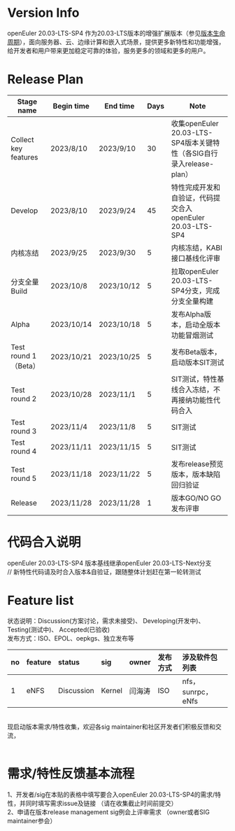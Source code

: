 # Version Info
openEuler 20.03-LTS-SP4 作为20.03-LTS版本的增强扩展版本（参见[版本生命周期](https://www.openeuler.org/zh/other/lifecycle/)），面向服务器、云、边缘计算和嵌入式场景，提供更多新特性和功能增强，给开发者和用户带来更加稳定可靠的体验，服务更多的领域和更多的用户。<br>


# Release Plan

| Stage  name          | Begin time | End time   | Days | Note                                      |
| -------------------- | ---------- | ---------- | ---- | ----------------------------------------- |
| Collect key features | 2023/8/10      | 2023/9/10    | 30       | 收集openEuler 20.03-LTS-SP4版本关键特性（各SIG自行录入release-plan）    |
| Develop              | 2023/8/10      | 2023/9/24    | 45       | 特性完成开发和自验证，代码提交合入openEuler 20.03-LTS-SP4              |
| 内核冻结             | 2023/9/25      | 2023/9/30    | 5      | 内核冻结，KABI接口基线化评审 |
| 分支全量Build        | 2023/10/8      | 2023/10/12    | 5       | 拉取openEuler 20.03-LTS-SP4分支，完成分支全量构建 |
| Alpha                | 2023/10/14      | 2023/10/18    | 5        | 发布Alpha版本，启动全版本功能冒烟测试                            |
| Test round 1（Beta） | 2023/10/21      | 2023/10/25    | 5        | 发布Beta版本，启动版本SIT测试                                |
| Test round 2         | 2023/10/28      | 2023/11/1     | 5        | SIT测试，特性基线合入冻结，不再接纳功能性代码合入                                                      |
| Test round 3         | 2023/11/4       | 2023/11/8     | 5        |   SIT测试                |
| Test round 4         | 2023/11/11      | 2023/11/15    | 5        |   SIT测试                                                     |
| Test round 5         | 2023/11/18      | 2023/11/22    | 5        |   发布release预览版本，版本缺陷回归验证                                                     |
| Release              | 2023/11/28      | 2023/11/28    | 1        |   版本GO/NO GO发布评审                                               |


# 代码合入说明
openEuler 20.03-LTS-SP4 版本基线继承openEuler 20.03-LTS-Next分支 <br>
// 新特性代码请及时合入版本&自验证，跟随整体计划赶在第一轮转测试


# Feature list
状态说明：Discussion(方案讨论，需求未接受)、 Developing(开发中)、 Testing(测试中)、 Accepted(已验收) <br>
发布方式：ISO、EPOL、oepkgs、独立发布等

|no|feature|status|sig|owner|发布方式|涉及软件包列表|
|:----|:---|:---|:--|:----|:----|:----|
|1|eNFS|Discussion|Kernel|闫海涛|ISO|nfs，sunrpc，eNfs|

<br>
现启动版本需求/特性收集，欢迎各sig maintainer和社区开发者们积极反馈和交流，<br>
<br>



# 需求/特性反馈基本流程 <br />
1、开发者/sig在本贴的表格中填写要合入openEuler 20.03-LTS-SP4的需求/特性，并同时填写需求issue及链接 （请在收集截止时间前提交）      <br>
2、申请在版本release management sig例会上评审需求 （owner或者SIG maintainer参会）
<br><br>
